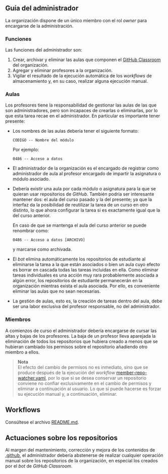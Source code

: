 ## Guía del administrador

La organización dispone de un único miembro con el rol *owner* para encargarse
de la administración.

### Funciones

Las funciones del administrador son:

1. Crear, archivar y eliminar las aulas que componen el [GitHub
   Classroom](https://classroom.github.com) del organización.
1. Agregar y eliminar profesores a la organización.
1. Vigilar el resultado de la ejecución automática de los *workflows* de
   almacenamiento y, en su caso, realizar alguna ejecución manual.

### Aulas

Los profesores tiene la responsabilidad de gestionar las aulas de las que son
administradores, pero son incapaces de crearlas o eliminarlas, por lo que esta
tarea recae en el administrador. En particular es importante tener presente:

* Los nombres de las aulas debería tener el siguiente formato:

  ``CODIGO -- Nombre del módulo``

  Por ejemplo:

  ``0486 -- Acceso a datos``

* El administrador de la organización es el encargado de registrar como
  administrador de aula al profesor encargado de impartir la asignatura o
  módulo asociado.

* Debería existir una aula por cada módulo o asignatura para la que se quieran
  usar repositorios de *GitHub*. También podría ser interesante mantener dos: el
  aula del curso pasado y la del presente; ya que la interfaz da la posibilidad
  de reutilizar la tarea de un curso en otro distinto, lo que ahora configurar
  la tarea si es exactamente igual que la del curso anterior.

  En caso de que se mantenga el aula del curso anterior se puede renombrar como:

  ``0486 -- Acceso a datos [ARCHIVO]``

  y marcarse como archivada.

+ El *bot* elimina automáticamente los repositorios de estudiante al eliminarse
  la tarea a la que están asociados o bien un aula cuyo efecto es borrar en
  cascada todas las tareas incluidas en ella. Como eliminar tareas individuales
  es una acción muy rara probablemente asociada a algún error, los repositorios
  de estudiante permanecerán en la organización mientras exista el aula
  asociada. Por ello, es conveniente eliminar las aulas que no sean necesarias.

+ La gestión de aulas, esto es, la creación de tareas dentro del aula, debe ser
  una labor exclusiva del profesor responsable, no del administrador.

### Miembros

A comienzos de curso el administrador debería encargarse de cursar las altas y
bajas de los profesores. La baja de un profesor lleva aparejada la eliminación
de todos los repositorios que hubiera creado a menos que se hubieran cambiado
los permisos sobre el repositorio añadiendo otro miembro a ellos.

> **Nota**  
> El efecto del cambio de permisos no es inmediato, sino que se produce después
> de la ejecución del *workflow*
> [member-repo-watcher.yaml](../.github/workflows/member-repo-watcher.yaml), por
> lo que si se desea conservar un repositorio conviene no confiar exclusivamente
> en el cambio de permisos y eliminar a continuación al usuario. Lo que sí puede
> hacerse es forzar su ejecución manual y, a continuación, eliminar.

## Workflows

Consúltese el archivo [README.md](../README.md).

## Actuaciones sobre los repositorios

Al margen del mantenimiento, corrección y mejora de los contenidos de
[.github](../), el administrador debería abstenerse de realizar cualquier
operación manual sobre los repositorios de la organización, en especial los
creados por el *bot* de *GitHub Classroom*.

